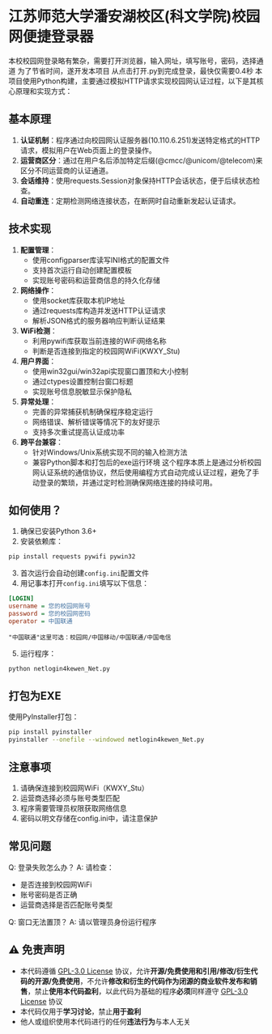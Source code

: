 # 江苏师范大学潘安湖校区(科文学院)校园网便捷登录器
本校校园网登录略有繁杂，需要打开浏览器，输入网址，填写账号，密码，选择通道
为了节省时间，遂开发本项目
从点击打开.py到完成登录，最快仅需要0.4秒
本项目使用Python构建，主要通过模拟HTTP请求实现校园网认证过程，以下是其核心原理和实现方式：

## 基本原理
1. **认证机制**：程序通过向校园网认证服务器(10.110.6.251)发送特定格式的HTTP请求，模拟用户在Web页面上的登录操作。
2. **运营商区分**：通过在用户名后添加特定后缀(@cmcc/@unicom/@telecom)来区分不同运营商的认证通道。
3. **会话维持**：使用requests.Session对象保持HTTP会话状态，便于后续状态检查。
4. **自动重连**：定期检测网络连接状态，在断网时自动重新发起认证请求。

## 技术实现
1. **配置管理**：
   - 使用configparser库读写INI格式的配置文件
   - 支持首次运行自动创建配置模板
   - 实现账号密码和运营商信息的持久化存储
1. **网络操作**：
   - 使用socket库获取本机IP地址
   - 通过requests库构造并发送HTTP认证请求
   - 解析JSON格式的服务器响应判断认证结果
1. **WiFi检测**：
   - 利用pywifi库获取当前连接的WiFi网络名称
   - 判断是否连接到指定的校园网WiFi(KWXY_Stu)
1. **用户界面**：
   - 使用win32gui/win32api实现窗口置顶和大小控制
   - 通过ctypes设置控制台窗口标题
   - 实现账号信息脱敏显示保护隐私
1. **异常处理**：
   - 完善的异常捕获机制确保程序稳定运行
   - 网络错误、解析错误等情况下的友好提示
   - 支持多次重试提高认证成功率
1. **跨平台兼容**：
   - 针对Windows/Unix系统实现不同的输入检测方法
   - 兼容Python脚本和打包后的exe运行环境
这个程序本质上是通过分析校园网认证系统的通信协议，然后使用编程方式自动完成认证过程，避免了手动登录的繁琐，并通过定时检测确保网络连接的持续可用。


## 如何使用？
1. 确保已安装Python 3.6+
2. 安装依赖库：
```bash
pip install requests pywifi pywin32
```
3. 首次运行会自动创建`config.ini`配置文件
4. 用记事本打开`config.ini`填写以下信息：
```ini
[LOGIN]
username = 您的校园网账号
password = 您的校园网密码
operator = 中国联通
```

```
"中国联通"这里可选：校园网/中国移动/中国联通/中国电信
```

5. 运行程序：
```bash
python netlogin4kewen_Net.py
```

## 打包为EXE
使用PyInstaller打包：
```bash
pip install pyinstaller
pyinstaller --onefile --windowed netlogin4kewen_Net.py
```

## 注意事项
1. 请确保连接到校园网WiFi（KWXY_Stu）
2. 运营商选择必须与账号类型匹配
3. 程序需要管理员权限获取网络信息
4. 密码以明文存储在config.ini中，请注意保护

## 常见问题
Q: 登录失败怎么办？
A: 请检查：
- 是否连接到校园网WiFi
- 账号密码是否正确
- 运营商选择是否匹配账号类型

Q: 窗口无法置顶？
A: 请以管理员身份运行程序

## :warning: 免责声明
- 本代码遵循 [GPL-3.0 License](https://github.com/Mirrorium227/NetLogin4Kewen/blob/main/LICENSE) 协议，允许**开源/免费使用和引用/修改/衍生代码的开源/免费使用**，不允许**修改和衍生的代码作为闭源的商业软件发布和销售**，禁止**使用本代码盈利**，以此代码为基础的程序**必须**同样遵守 [GPL-3.0 License](https://github.com/Mirrorium227/NetLogin4Kewen/blob/main/LICENSE) 协议
- 本代码仅用于**学习讨论**，禁止**用于盈利**
- 他人或组织使用本代码进行的任何**违法行为**与本人无关
